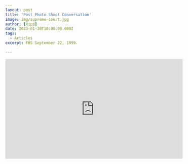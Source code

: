 ```yaml
---
layout: post
title: 'Post Photo Shoot Conversation'
image: img/supreme-court.jpg
author: [Ripp]
date: 2023-01-30T10:00:00.000Z
tags:
  - Articles
excerpt: FHS September 22, 1999.

---
```


<iframe width="560" height="315" src="https://www.youtube.com/embed/l-bllk3sHIU" title="YouTube video player" frameborder="0" allow="accelerometer; autoplay; clipboard-write; encrypted-media; gyroscope; picture-in-picture" allowfullscreen></iframe>